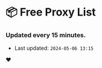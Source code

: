 # :package: Free Proxy List
### Updated every 15 minutes.

- Last updated: `2024-05-06 13:15`

:heart:
